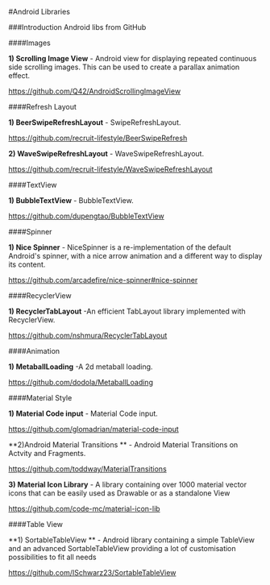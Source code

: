 #Android Libraries

###Introduction
  Android libs from GitHub
  
####Images

**1) Scrolling Image View** - Android view for displaying repeated continuous side scrolling images. This can be used to create a parallax animation effect.

https://github.com/Q42/AndroidScrollingImageView

####Refresh Layout

**1) BeerSwipeRefreshLayout** - SwipeRefreshLayout.

https://github.com/recruit-lifestyle/BeerSwipeRefresh

**2) WaveSwipeRefreshLayout** - WaveSwipeRefreshLayout.

https://github.com/recruit-lifestyle/WaveSwipeRefreshLayout

####TextView

**1) BubbleTextView** - BubbleTextView.

https://github.com/dupengtao/BubbleTextView

####Spinner

**1) Nice Spinner** - NiceSpinner is a re-implementation of the default Android's spinner, with a nice arrow animation and a different way to display its content.

https://github.com/arcadefire/nice-spinner#nice-spinner

####RecyclerView

**1) RecyclerTabLayout** -An efficient TabLayout library implemented with RecyclerView.

https://github.com/nshmura/RecyclerTabLayout

####Animation

**1) MetaballLoading** -A 2d metaball loading.

https://github.com/dodola/MetaballLoading

####Material Style

**1) Material Code input** - Material Code input.

https://github.com/glomadrian/material-code-input

**2)Android Material Transitions ** - Android Material Transitions on Actvity and Fragments.

https://github.com/toddway/MaterialTransitions

**3) Material Icon Library** - A library containing over 1000 material vector icons that can be easily used as Drawable or as a standalone View

https://github.com/code-mc/material-icon-lib

####Table View 

**1) SortableTableView ** - Android library containing a simple TableView and an advanced SortableTableView providing a lot of customisation possibilities to fit all needs

https://github.com/ISchwarz23/SortableTableView

 
